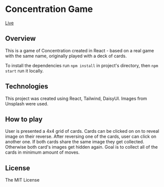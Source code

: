# Concentration Game

[Live](https://concentration-the-game.netlify.app/)

## Overview

This is a game of Concentration created in React - based on a real game with the same name, originally played with a deck of cards.

To install the dependencies run `npm install` in project's directory, then `npm start` run it locally.

## Technologies

This project was created using React, Tailwind, DaisyUI. Images from Unsplash were used.

## How to play

User is presented a 4x4 grid of cards. Cards can be clicked on on to reveal image on their reverse. After reversing one of the cards, user can click on another one. If both cards share the same image they get collected. Otherwise both card's images get hidden again. Goal is to collect all of the cards in minimum amount of moves.

## License

The MIT License
